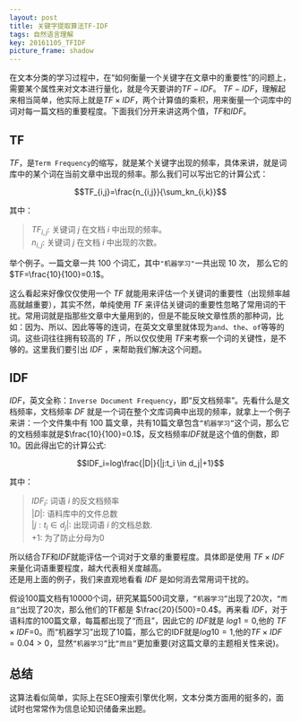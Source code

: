 ```yaml
---
layout: post
title: 关键字提取算法TF-IDF
tags: 自然语言理解
key: 20161105_TFIDF
picture_frame: shadow
---
```

在文本分类的学习过程中，在“如何衡量一个关键字在文章中的重要性”的问题上，需要某个属性来对文本进行量化，就是今天要讲的$TF-IDF$。<!--more-->
$TF-IDF$，理解起来相当简单，他实际上就是$TF\times IDF$，两个计算值的乘积，用来衡量一个词库中的词对每一篇文档的重要程度。下面我们分开来讲这两个值，$TF$和$IDF$。
## TF
$TF$，是` Term Frequency `的缩写，就是某个关键字出现的频率，具体来讲，就是词库中的某个词在当前文章中出现的频率。那么我们可以写出它的计算公式：  

$$TF_{i,j}=\frac{n_{i,j}}{\sum_kn_{i,k}}$$  

其中：
>$TF_{i,j}$: 关键词 $j$ 在文档 $i$ 中出现的频率。   
>$n_{i,j}$: 关键词 $j$ 在文档 $i$ 中出现的次数。  

举个例子。一篇文章一共 100 个词汇，其中`"机器学习"`一共出现 10 次， 那么它的 $TF=\frac{10}{100}=0.1$。  

这么看起来好像仅仅使用一个 $TF$ 就能用来评估一个关键词的重要性（出现频率越高就越重要），其实不然，单纯使用 $TF$ 来评估关键词的重要性忽略了常用词的干扰。常用词就是指那些文章中大量用到的，但是不能反映文章性质的那种词，比如：因为、所以、因此等等的连词，在英文文章里就体现为`and`、`the`、`of`等等的词。这些词往往拥有较高的 $TF$ ，所以仅仅使用 $TF$来考察一个词的关键性，是不够的。这里我们要引出 $IDF$ ，来帮助我们解决这个问题。

## IDF
$IDF$，英文全称：`Inverse Document Frequency`，即“反文档频率”。先看什么是文档频率，文档频率 $DF$ 就是一个词在整个文库词典中出现的频率，就拿上一个例子来讲：一个文件集中有 100 篇文章，共有10篇文章包含`“机器学习”`这个词，那么它的文档频率就是$\frac{10}{100}=0.1$，反文档频率$IDF$就是这个值的倒数，即10。因此得出它的计算公式:  

$$IDF_i=log\frac{|D|}{|j:t_i \in d_j|+1}$$  

其中：
>$IDF_i$: 词语 $i$ 的反文档频率  
> $|D|$:   语料库中的文件总数  
> $|j:t_i \in d_j|$: 出现词语 $i$ 的文档总数.  
> $+1$: 为了防止分母为0  

所以结合$TF$和$IDF$就能评估一个词对于文章的重要程度。具体即是使用 $TF\times IDF$ 来量化词语重要程度，越大代表相关度越高。  
还是用上面的例子，我们来直观地看看 $IDF$ 是如何消去常用词干扰的。  

假设100篇文档有10000个词，研究某篇500词文章，`“机器学习”`出现了20次，`“而且”`出现了20次，那么他们的TF都是 $\frac{20}{500}=0.4$。再来看 $IDF$，对于语料库的100篇文章，每篇都出现了“而且”，因此它的 $IDF$就是 $log1=0$,他的 $TF\times IDF$=0。而“机器学习”出现了10篇，那么它的IDF就是$log10=1$,他的$TF\times IDF=0.04>0$，显然`“机器学习”`比`“而且”`更加重要(对这篇文章的主题相关性来说)。  

## 总结
这算法看似简单，实际上在SEO搜索引擎优化啊，文本分类方面用的挺多的，面试时也常常作为信息论知识储备来出题。
